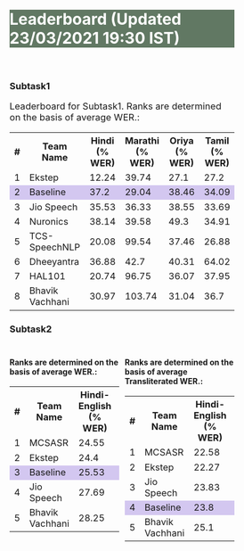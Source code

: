 <style>
* {
  box-sizing: border-box;
}

.row {
  margin-left:-5px;
  margin-right:-5px;
}
  
.column {
  float: left;
  width: 50%;
  padding: 5px;
}

/* Clearfix (clear floats) */
.row::after {
  content: "";
  clear: both;
  display: table;
}

.vl {
  border-left: 6px solid green;
  height: 500px;
}
</style>


<br>
<br>
<div class="widewrapper pagetitle">
  <div class="container" style="background-color:#617863">
    <h1 style="color:white;">Leaderboard (Updated 23/03/2021 19:30 IST)</h1>
  </div>
</div>

<br>

<h3>Subtask1</h3>

<p style="font-size:16.5px;">Leaderboard for Subtask1. Ranks are determined on the basis of average WER.:</p>

<table style="font-size:16.5px;" id="tablePreview" class="table table-striped table-sm">
  
  <!--Table head-->
  <!--Table body-->
  <tbody>
    <tr>
      <th>#</th>
      <th>Team Name</th>
      <th>Hindi (% WER)</th>
      <th>Marathi (% WER)</th>
      <th>Oriya (% WER)</th>
      <th>Tamil (% WER)</th>
      <th>Telugu (% WER)</th>
      <th>Gujarati (% WER)</th>
      <th>Average (% WER)</th>
    </tr>
    <tr>
      <td>1</td>
      <td>Ekstep</td>
      <td>12.24</td>
      <td>39.74</td>
      <td>27.1</td>
      <td>27.2</td>
      <td>22.43</td>
      <td>30.65</td>
      <td>26.56</td>
    </tr>
    <tr style="background-color:#d3c7f0">
      <td>2</td>
      <td>Baseline</td>
      <td>37.2</td>
      <td>29.04</td>
      <td>38.46</td>
      <td>34.09</td>
      <td>31.44</td>
      <td>26.15</td>
      <td>32.73</td>
    </tr>
    <tr>
      <td>3</td>
      <td>Jio Speech</td>
      <td>35.53</td>
      <td>36.33</td>
      <td>38.55</td>
      <td>33.69</td>
      <td>31.14</td>
      <td>24.79</td>
      <td>33.34</td>
    </tr>
    <tr>
      <td>4</td>
      <td>Nuronics</td>
      <td>38.14</td>
      <td>39.58</td>
      <td>49.3</td>
      <td>34.91</td>
      <td>33.04</td>
      <td>29.58</td>
      <td>37.43</td>
    </tr>
    <tr>
      <td>5</td>
      <td>TCS-SpeechNLP</td>
      <td>20.08</td>
      <td>99.54</td>
      <td>37.46</td>
      <td>26.88</td>
      <td>27.5</td>
      <td>29.34</td>
      <td>40.13</td>
    </tr>
    <tr>
      <td>6</td>
      <td>Dheeyantra</td>
      <td>36.88</td>
      <td>42.7</td>
      <td>40.31</td>
      <td>64.02</td>
      <td>40.62</td>
      <td>33.6</td>
      <td>43.02</td>
    </tr>
    <tr>
      <td>7</td>
      <td>HAL101</td>
      <td>20.74</td>
      <td>96.75</td>
      <td>36.07</td>
      <td>37.95</td>
      <td>34.79</td>
      <td>34.08</td>
      <td>43.4</td>
    </tr>
    <tr>
      <td>8</td>
      <td>Bhavik Vachhani</td>
      <td>30.97</td>
      <td>103.74</td>
      <td>31.04</td>
      <td>36.7</td>
      <td>32.78</td>
      <td>49.74</td>
      <td>47.49</td>
    </tr>
  </tbody>
</table>


<h3>Subtask2</h3>



<div class="row">
  <div class="column">
<h4>Ranks are determined on the basis of average WER.:</h4>

<table style="font-size:16.5px;" id="tablePreview" class="table table-striped table-sm">
  
  <!--Table head-->
  <!--Table body-->
  <tbody>
    <tr>
      <th>#</th>
      <th>Team Name</th>
      <th>Hindi-English (% WER)</th>
      <th>Bengali-English (% WER)</th>
      <th>Average (% WER)</th>
    </tr>
    <tr>
      <td>1</td>
      <td>MCSASR</td>
      <td>24.55</td>
      <td>29.89</td>
      <td>27.22</td>
    </tr>
    <tr>
      <td>2</td>
      <td>Ekstep</td>
      <td>24.4</td>
      <td>31.26</td>
      <td>27.83</td>
    </tr>
    <tr style="background-color:#d3c7f0">
      <td>3</td>
      <td>Baseline</td>
      <td>25.53</td>
      <td>32.81</td>
      <td>29.17</td>
    </tr>
    <tr>
      <td>4</td>
      <td>Jio Speech</td>
      <td>27.69</td>
      <td>32.59</td>
      <td>30.14</td>
    </tr>
    <tr>
      <td>5</td>
      <td>Bhavik Vachhani</td>
      <td>28.25</td>
      <td>34.21</td>
      <td>31.23</td>
    </tr>
  </tbody>
</table>
</div>

  <div class="column">


<h4>Ranks are determined on the basis of average Transliterated WER.:</h4>

<table style="font-size:16.5px;" id="tablePreview" class="table table-striped table-sm">
  
  <!--Table head-->
  <!--Table body-->
  <tbody>
    <tr>
      <th>#</th>
      <th>Team Name</th>
      <th>Hindi-English (% WER)</th>
      <th>Bengali-English (% WER)</th>
      <th>Average (% WER)</th>
    </tr>
    <tr>
      <td>1</td>
      <td>MCSASR</td>
      <td>22.58</td>
      <td>28.65</td>
      <td>25.61</td>
    </tr>
    <tr>
      <td>2</td>
      <td>Ekstep</td>
      <td>22.27</td>
      <td>30.2</td>
      <td>26.23</td>
    </tr>
    <tr>
      <td>3</td>
      <td>Jio Speech</td>
      <td>23.83</td>
      <td>30.15</td>
      <td>26.99</td>
    </tr>
    <tr style="background-color:#d3c7f0">
      <td>4</td>
      <td>Baseline</td>
      <td>23.8</td>
      <td>31.7</td>
      <td>27.75</td>
    </tr>
    <tr>
      <td>5</td>
      <td>Bhavik Vachhani</td>
      <td>25.1</td>
      <td>32.48</td>
      <td>28.79</td>
    </tr>
  </tbody>
</table>
  </div>
</div>
